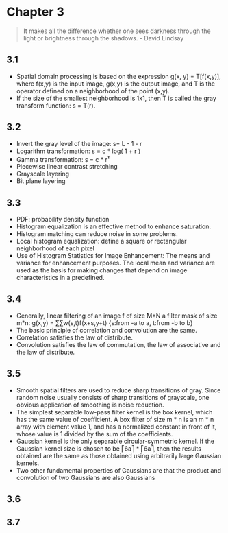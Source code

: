 # Chapter 3

> It makes all the difference whether one sees darkness through the light or brightness through the shadows.
> \- David Lindsay

## 3.1

- Spatial domain processing is based on the expression g(x, y) = T[f(x,y)], where f(x,y) is the input image, g(x,y) is the output image, and T is the operator defined on a neighborhood of the point (x,y).
- If the size of the smallest neighborhood is 1x1, then T is called the gray transform function: s = T(r).

## 3.2

- Invert the gray level of the image: s= L - 1 - r
- Logarithm transformation: s = c * log( 1 + r )
- Gamma transformation: s = c * r<sup>ˠ</sup>
- Piecewise linear contrast stretching
- Grayscale layering
- Bit plane layering

## 3.3

- PDF: probability density function
- Histogram equalization is an effective method to enhance saturation.
- Histogram matching can reduce noise in some problems.
- Local histogram equalization: define a square or rectangular neighborhood of each pixel
- Use of Histogram Statistics for Image Enhancement: The means and variance for enhancement purposes. The local mean and variance are used as the basis for making changes that depend on image characteristics in a predefined.

## 3.4

- Generally, linear filtering of an image f of size M\*N a filter mask of size m\*n: g(x,y) = ∑∑w(s,t)f(x+s,y+t) {s:from -a to a, t:from -b to b}
- The basic principle of correlation and convolution are the same.
- Correlation satisfies the law of distribute.
- Convolution satisfies the law of commutation, the law of associative and the law of distribute.

## 3.5

- Smooth spatial filters are used to reduce sharp transitions of gray. Since random noise usually consists of sharp transitions of grayscale, one obvious application of smoothing is noise reduction.
- The simplest separable low-pass filter kernel is the box kernel, which has the same value of coefficient. A box filter of size m \* n is an m \* n array with element value 1, and has a normalized constant in front of it, whose value is 1 divided by the sum of the coefficients.
- Gaussian kernel is the only separable circular-symmetric kernel. If the Gaussian kernel size is chosen to be ⎡6a⎤ \* ⎡6a⎤, then the results obtained are the same as those obtained using arbitrarily large Gaussian kernels.
- Two other fundamental properties of Gaussians are that the product and convolution of two Gaussians are also Gaussians

## 3.6

## 3.7
